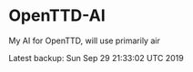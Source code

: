 # OpenTTD-AI
My AI for OpenTTD, will use primarily air

Latest backup: Sun Sep 29 21:33:02 UTC 2019
